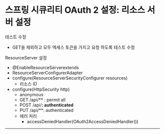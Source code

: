 # 스프링 시큐리티 OAuth 2 설정: 리소스 서버 설정

테스트 수정

* GET을 제외하고 모두 엑세스 토큰을 가지고 요청 하도록 테스트 수정

ResourceServer 설정

* @EnableResourceServerextends 
* ResourceServerConfigurerAdapter
* configure(ResourceServerSecurityConfigurer resources)
  * 리소스 ID
* configure(HttpSecurity http)
  * anonymous
  * GET /api/** : permit all
  * POST /api/**: authenticated**
  * PUT /api/**: authenticated
  * 에러 처리
    * accessDeniedHandler(OAuth2AccessDeniedHandler())

---

